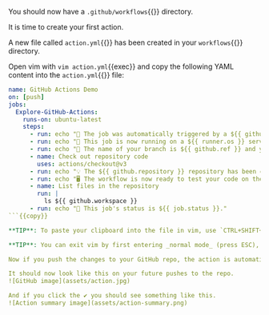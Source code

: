 You should now have a `.github/workflows`{{}} directory.

It is time to create your first action.

A new file called `action.yml`{{}} has been created in your `workflows`{{}} directory.

Open vim with `vim action.yml`{{exec}} and copy the following YAML content into the `action.yml`{{}} file:

```yaml
name: GitHub Actions Demo
on: [push]
jobs:
  Explore-GitHub-Actions:
    runs-on: ubuntu-latest
    steps:
      - run: echo "🎉 The job was automatically triggered by a ${{ github.event_name }} event."
      - run: echo "🐧 This job is now running on a ${{ runner.os }} server hosted by GitHub!"
      - run: echo "🔎 The name of your branch is ${{ github.ref }} and your repository is ${{ github.repository }}."
      - name: Check out repository code
        uses: actions/checkout@v3
      - run: echo "💡 The ${{ github.repository }} repository has been cloned to the runner."
      - run: echo "🖥️ The workflow is now ready to test your code on the runner."
      - name: List files in the repository
        run: |
          ls ${{ github.workspace }}
      - run: echo "🍏 This job's status is ${{ job.status }}."
```{{copy}}

**TIP**: To paste your clipboard into the file in vim, use `CTRL+SHIFT+V`{{}} (or `CMD+SHIFT+V`{{}} on OSX).

**TIP**: You can exit vim by first entering _normal mode_ (press ESC), then typing `:x`{{}}(save and exit) and then pressing enter

Now if you push the changes to your GitHub repo, the action is automatically deployed and will run on all future pushes to the repo.

It should now look like this on your future pushes to the repo.
![GitHub image](assets/action.jpg)

And if you click the ✔ you should see something like this.
![Action summary image](assets/action-summary.png)
